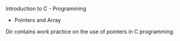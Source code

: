 Introduction to C - Programming
* Pointers and Array

Dir contains work practice on the use of pointers in C programming.
